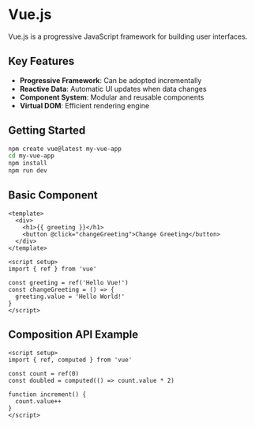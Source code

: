 # Vue.js

Vue.js is a progressive JavaScript framework for building user interfaces.

## Key Features

- **Progressive Framework**: Can be adopted incrementally
- **Reactive Data**: Automatic UI updates when data changes
- **Component System**: Modular and reusable components
- **Virtual DOM**: Efficient rendering engine

## Getting Started

```bash
npm create vue@latest my-vue-app
cd my-vue-app
npm install
npm run dev
```

## Basic Component

```vue
<template>
  <div>
    <h1>{{ greeting }}</h1>
    <button @click="changeGreeting">Change Greeting</button>
  </div>
</template>

<script setup>
import { ref } from 'vue'

const greeting = ref('Hello Vue!')
const changeGreeting = () => {
  greeting.value = 'Hello World!'
}
</script>
```

## Composition API Example

```vue
<script setup>
import { ref, computed } from 'vue'

const count = ref(0)
const doubled = computed(() => count.value * 2)

function increment() {
  count.value++
}
</script>
```